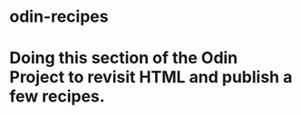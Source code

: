 # odin-recipes
# Doing this section of the Odin Project to revisit HTML and publish a few recipes. 


